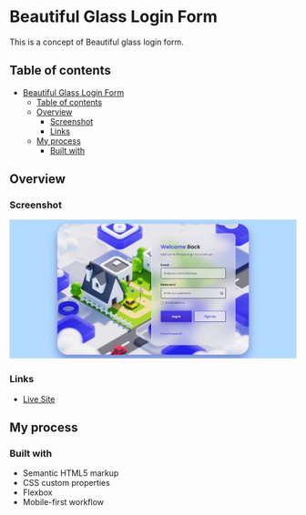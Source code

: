 # Beautiful Glass Login Form

This is a concept of Beautiful glass login form.

## Table of contents

- [Beautiful Glass Login Form](#beautiful-glass-login-form)
  - [Table of contents](#table-of-contents)
  - [Overview](#overview)
    - [Screenshot](#screenshot)
    - [Links](#links)
  - [My process](#my-process)
    - [Built with](#built-with)

## Overview

### Screenshot

![](desktop-screen.jpg)

### Links

- [Live Site]()

## My process

### Built with

- Semantic HTML5 markup
- CSS custom properties
- Flexbox
- Mobile-first workflow
